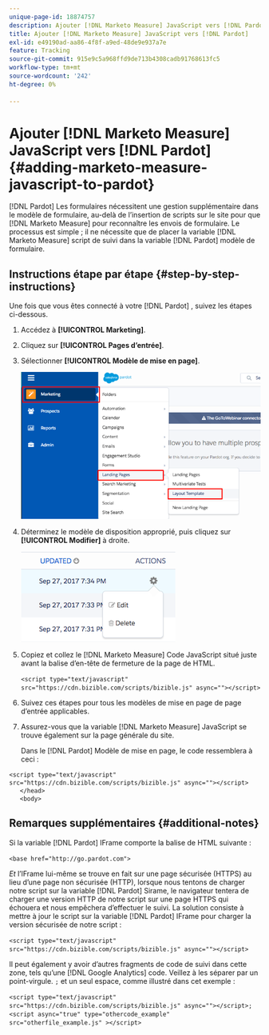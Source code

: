```yaml
---
unique-page-id: 18874757
description: Ajouter [!DNL Marketo Measure] JavaScript vers [!DNL Pardot] - [!DNL Marketo Measure]
title: Ajouter [!DNL Marketo Measure] JavaScript vers [!DNL Pardot]
exl-id: e49190ad-aa86-4f8f-a9ed-48de9e937a7e
feature: Tracking
source-git-commit: 915e9c5a968ffd9de713b4308cadb91768613fc5
workflow-type: tm+mt
source-wordcount: '242'
ht-degree: 0%

---
```


# Ajouter [!DNL Marketo Measure] JavaScript vers [!DNL Pardot] {#adding-marketo-measure-javascript-to-pardot}

[!DNL Pardot] Les formulaires nécessitent une gestion supplémentaire dans le modèle de formulaire, au-delà de l’insertion de scripts sur le site pour que [!DNL Marketo Measure] pour reconnaître les envois de formulaire. Le processus est simple ; il ne nécessite que de placer la variable [!DNL Marketo Measure] script de suivi dans la variable [!DNL Pardot] modèle de formulaire.

## Instructions étape par étape {#step-by-step-instructions}

Une fois que vous êtes connecté à votre [!DNL Pardot] , suivez les étapes ci-dessous.

1. Accédez à **[!UICONTROL Marketing]**.

1. Cliquez sur **[!UICONTROL Pages d’entrée]**.

1. Sélectionner **[!UICONTROL Modèle de mise en page]**.

   ![](assets/1-3.png)

1. Déterminez le modèle de disposition approprié, puis cliquez sur **[!UICONTROL Modifier]** à droite.

   ![](assets/2-1.png)

1. Copiez et collez le [!DNL Marketo Measure] Code JavaScript situé juste avant la balise d’en-tête de fermeture de la page de HTML.

   `<script type="text/javascript" src="https://cdn.bizible.com/scripts/bizible.js" async=""></script>`

1. Suivez ces étapes pour tous les modèles de mise en page de page d’entrée applicables.

1. Assurez-vous que la variable [!DNL Marketo Measure] JavaScript se trouve également sur la page générale du site.

   Dans le [!DNL Pardot] Modèle de mise en page, le code ressemblera à ceci :

```text
<script type="text/javascript" src="https://cdn.bizible.com/scripts/bizible.js" async=""></script>
   </head>
   <body>
```

## Remarques supplémentaires {#additional-notes}

Si la variable [!DNL Pardot] IFrame comporte la balise de HTML suivante :

`<base href="http://go.pardot.com">`

_Et_ l’IFrame lui-même se trouve en fait sur une page sécurisée (HTTPS) au lieu d’une page non sécurisée (HTTP), lorsque nous tentons de charger notre script sur la variable [!DNL Pardot] Sirame, le navigateur tentera de charger une version HTTP de notre script sur une page HTTPS qui échouera et nous empêchera d’effectuer le suivi. La solution consiste à mettre à jour le script sur la variable [!DNL Pardot] IFrame pour charger la version sécurisée de notre script :

`<script type="text/javascript" src="https://cdn.bizible.com/scripts/bizible.js" async=""></script>`

Il peut également y avoir d’autres fragments de code de suivi dans cette zone, tels qu’une [!DNL Google Analytics] code. Veillez à les séparer par un point-virgule. `;` et un seul espace, comme illustré dans cet exemple :

`<script type="text/javascript" src="https://cdn.bizible.com/scripts/bizible.js" async=""></script>; <script async="true" type="othercode_example" src="otherfile_example.js" ></script>`
